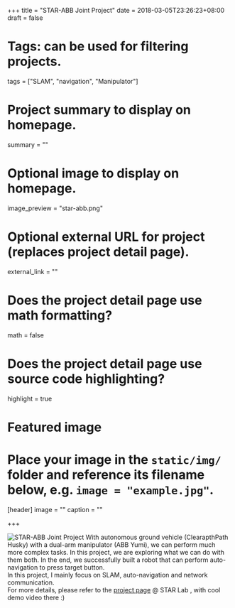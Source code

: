 +++
title = "STAR-ABB Joint Project"
date = 2018-03-05T23:26:23+08:00
draft = false

# Tags: can be used for filtering projects.
tags = ["SLAM", "navigation", "Manipulator"]

# Project summary to display on homepage.
summary = ""

# Optional image to display on homepage.
image_preview = "star-abb.png"

# Optional external URL for project (replaces project detail page).
external_link = ""

# Does the project detail page use math formatting?
math = false

# Does the project detail page use source code highlighting?
highlight = true

# Featured image
# Place your image in the `static/img/` folder and reference its filename below, e.g. `image = "example.jpg"`.
[header]
image = ""
caption = ""

+++

![STAR-ABB Joint Project](/img/star-abb.png)
With autonomous ground vehicle (ClearapthPath Husky) with a dual-arm manipulator (ABB Yumi), we can perform much more complex tasks. In this project, we are exploring what we can do with them both. In the end, we successfully built a robot that can perform auto-navigation to press target button.<br>
In this project, I mainly focus on SLAM, auto-navigation and network communication.  <br>
For more details, please refer to the [project page](https://robotics.shanghaitech.edu.cn/node/204) @ STAR Lab , with cool demo video there :)